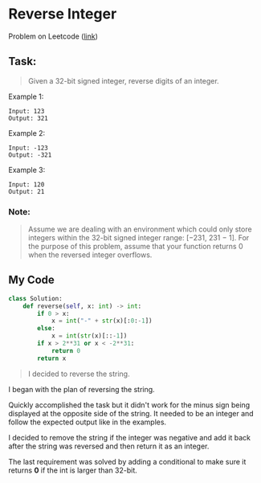 # Reverse Integer
Problem on Leetcode ([link](https://leetcode.com/problems/reverse-integer/))

## Task:
> Given a 32-bit signed integer, reverse digits of an integer.

Example 1:
```
Input: 123
Output: 321
```

Example 2:
```
Input: -123
Output: -321
```

Example 3:
```
Input: 120
Output: 21
```
### Note:
> Assume we are dealing with an environment which could only store integers within the 32-bit signed integer range: [−231,  231 − 1]. For the purpose of this problem, assume that your function returns 0 when the reversed integer overflows.

## My Code

```Python
class Solution:
    def reverse(self, x: int) -> int:
        if 0 > x:
            x = int("-" + str(x)[:0:-1])
        else:
            x = int(str(x)[::-1])
        if x > 2**31 or x < -2**31:
            return 0
        return x
```

> I decided to reverse the string.

I began with the plan of reversing the string.

Quickly accomplished the task but it didn't work for the minus sign being displayed at the opposite side of the string. It needed to be an integer and follow the expected output like in the examples.

I decided to remove the string if the integer was negative and add it back after the string was reversed and then return it as an integer.

The last requirement was solved by adding a conditional to make sure it returns **0** if the int is larger than 32-bit.
